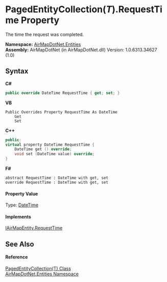 # PagedEntityCollection(*T*).RequestTime Property 
 

The time the request was completed.

**Namespace:**&nbsp;<a href="98571a09-2783-53ee-6a50-029c1c8ea39b">AirMapDotNet.Entities</a><br />**Assembly:**&nbsp;AirMapDotNet (in AirMapDotNet.dll) Version: 1.0.6313.34627 (1.0)

## Syntax

**C#**<br />
``` C#
public override DateTime RequestTime { get; set; }
```

**VB**<br />
``` VB
Public Overrides Property RequestTime As DateTime
	Get
	Set
```

**C++**<br />
``` C++
public:
virtual property DateTime RequestTime {
	DateTime get () override;
	void set (DateTime value) override;
}
```

**F#**<br />
``` F#
abstract RequestTime : DateTime with get, set
override RequestTime : DateTime with get, set
```


#### Property Value
Type: <a href="http://msdn2.microsoft.com/en-us/library/03ybds8y" target="_blank">DateTime</a>

#### Implements
<a href="9d54a25d-8623-bd08-84a5-481332471193">IAirMapEntity.RequestTime</a><br />

## See Also


#### Reference
<a href="99a7744d-c2ac-49e0-1429-c6e44f367023">PagedEntityCollection(T) Class</a><br /><a href="98571a09-2783-53ee-6a50-029c1c8ea39b">AirMapDotNet.Entities Namespace</a><br />
